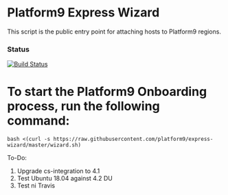 # Platform9 Express Wizard
This script is the public entry point for attaching hosts to Platform9 regions.

### Status
[![Build Status](https://travis-ci.com/platform9/express-wizard.svg?branch=master)](https://travis-ci.com/platform9/express-wizard)

# To start the Platform9 Onboarding process, run the following command:
```
bash <(curl -s https://raw.githubusercontent.com/platform9/express-wizard/master/wizard.sh)
```

To-Do:
1. Upgrade cs-integration to 4.1
2. Test Ubuntu 18.04 against 4.2 DU
3. Test ni Travis
